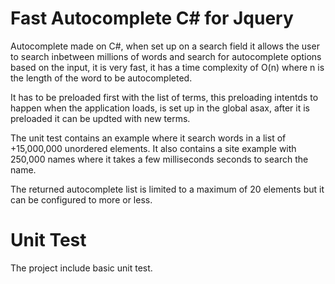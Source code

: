 # Fast Autocomplete C# for Jquery

Autocomplete made on C#, when set up on a search field it allows the user to search inbetween millions of words and search for autocomplete options based on the input, it is very fast, it has a time complexity of O(n) where n is the length of the word to be autocompleted.

It has to be preloaded first with the list of terms, this preloading intentds to happen when the application loads, is set up in the global asax, after it is preloaded it can be updted with new terms.

The unit test contains an example where it search words in a list of +15,000,000 unordered elements.
It also contains a site example with 250,000 names where it takes a few milliseconds seconds to search the name.

The returned autocomplete list is limited to a maximum of 20 elements but it can be configured to more or less.

# Unit Test

The project include basic unit test.
